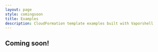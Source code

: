 ```yaml
---
layout: page
style: comingsoon
title: Examples
description: CloudFormation template examples built with Vaporshell
---
```


## Coming soon!
